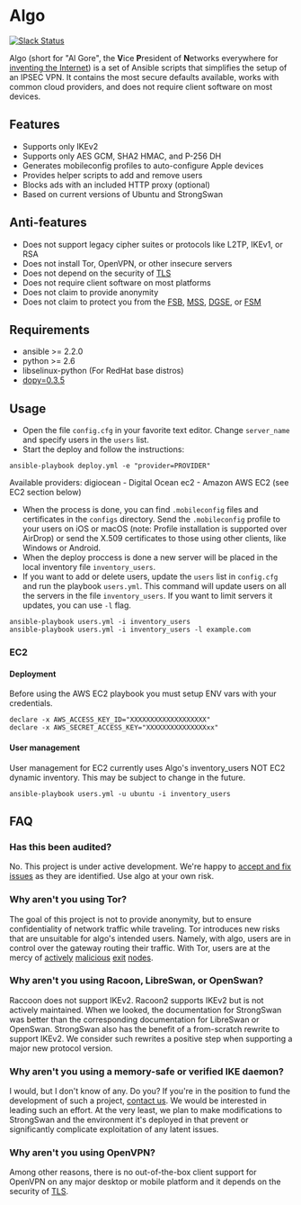 # Algo

[![Slack Status](https://empireslacking.herokuapp.com/badge.svg)](https://empireslacking.herokuapp.com)

Algo (short for "Al Gore", the **V**ice **P**resident of **N**etworks everywhere for [inventing the Internet](https://www.youtube.com/watch?v=BnFJ8cHAlco)) is a set of Ansible scripts that simplifies the setup of an IPSEC VPN. It contains the most secure defaults available, works with common cloud providers, and does not require client software on most devices.

## Features

* Supports only IKEv2
* Supports only AES GCM, SHA2 HMAC, and P-256 DH
* Generates mobileconfig profiles to auto-configure Apple devices
* Provides helper scripts to add and remove users
* Blocks ads with an included HTTP proxy (optional)
* Based on current versions of Ubuntu and StrongSwan

## Anti-features

* Does not support legacy cipher suites or protocols like L2TP, IKEv1, or RSA
* Does not install Tor, OpenVPN, or other insecure servers
* Does not depend on the security of [TLS](https://tools.ietf.org/html/rfc7457)
* Does not require client software on most platforms
* Does not claim to provide anonymity
* Does not claim to protect you from the [FSB](https://en.wikipedia.org/wiki/Federal_Security_Service), [MSS](https://en.wikipedia.org/wiki/Ministry_of_State_Security_(China)), [DGSE](https://en.wikipedia.org/wiki/Directorate-General_for_External_Security), or [FSM](https://en.wikipedia.org/wiki/Flying_Spaghetti_Monster)

## Requirements

* ansible >= 2.2.0
* python >= 2.6
* libselinux-python (For RedHat base distros)
* [dopy=0.3.5](https://github.com/Wiredcraft/dopy)

## Usage

* Open the file `config.cfg` in your favorite text editor. Change `server_name` and specify users in the `users` list.
* Start the deploy and follow the instructions: 
```
ansible-playbook deploy.yml -e "provider=PROVIDER"
```

Available providers:
	digiocean - Digital Ocean
	ec2				- Amazon AWS EC2 (see EC2 section below)


* When the process is done, you can find `.mobileconfig` files and certificates in the `configs` directory. Send the `.mobileconfig` profile to your users on iOS or macOS (note: Profile installation is supported over AirDrop) or send the X.509 certificates to those using other clients, like Windows or Android.
* When the deploy proccess is done a new server will be placed in the local inventory file `inventory_users`.
* If you want to add or delete users, update the `users` list in `config.cfg` and run the playbook `users.yml`. This command will update users on all the servers in the file `inventory_users`. If you want to limit servers it updates, you can use `-l` flag.
```
ansible-playbook users.yml -i inventory_users
ansible-playbook users.yml -i inventory_users -l example.com
```

### EC2
#### Deployment

Before using the AWS EC2 playbook you must setup ENV vars with your credentials.
```
declare -x AWS_ACCESS_KEY_ID="XXXXXXXXXXXXXXXXXXX"
declare -x AWS_SECRET_ACCESS_KEY="XXXXXXXXXXXXXXXxx"
```
#### User management

User management for EC2 currently uses Algo's inventory_users NOT EC2 dynamic inventory. This may be subject to change in the future.
```
ansible-playbook users.yml -u ubuntu -i inventory_users
```

## FAQ

### Has this been audited?

No. This project is under active development. We're happy to [accept and fix issues](https://github.com/trailofbits/algo/issues) as they are identified. Use algo at your own risk.

### Why aren't you using Tor?

The goal of this project is not to provide anonymity, but to ensure confidentiality of network traffic while traveling. Tor introduces new risks that are unsuitable for algo's intended users. Namely, with algo, users are in control over the gateway routing their traffic. With Tor, users are at the mercy of [actively](https://www.securityweek2016.tu-darmstadt.de/fileadmin/user_upload/Group_securityweek2016/pets2016/10_honions-sanatinia.pdf) [malicious](https://chloe.re/2015/06/20/a-month-with-badonions/) [exit](https://community.fireeye.com/people/archit.mehta/blog/2014/11/18/onionduke-apt-malware-distributed-via-malicious-tor-exit-node) [nodes](https://www.wired.com/2010/06/wikileaks-documents/).

### Why aren't you using Racoon, LibreSwan, or OpenSwan?

Raccoon does not support IKEv2. Racoon2 supports IKEv2 but is not actively maintained. When we looked, the documentation for StrongSwan was better than the corresponding documentation for LibreSwan or OpenSwan. StrongSwan also has the benefit of a from-scratch rewrite to support IKEv2. We consider such rewrites a positive step when supporting a major new protocol version.

### Why aren't you using a memory-safe or verified IKE daemon?

I would, but I don't know of any. Do you? If you're in the position to fund the development of such a project, [contact us](mailto:info@trailofbits.com). We would be interested in leading such an effort. At the very least, we plan to make modifications to StrongSwan and the environment it's deployed in that prevent or significantly complicate exploitation of any latent issues.

### Why aren't you using OpenVPN?

Among other reasons, there is no out-of-the-box client support for OpenVPN on any major desktop or mobile platform and it depends on the security of [TLS](https://tools.ietf.org/html/rfc7457).
